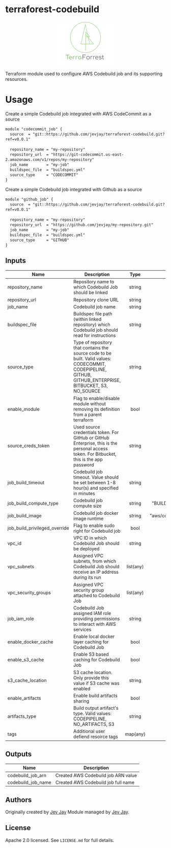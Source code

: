 # terraforest-codebuild

<p align="center">
  <img width="198" height="141" src="./img/logo.png">
</p>

Terraform module used to configure AWS Codebuild job and its supporting resources.

# Usage

Create a simple Codebuild job integrated with AWS CodeCommit as a source

```hcl
module "codecommit_job" {
  source  = "git::https://github.com/jevjay/terraforest-codebuild.git?ref=v0.0.1"

  repository_name = "my-repository"
  repository_url  = "https://git-codecommit.us-east-2.amazonaws.com/v1/repos/my-repository"
  job_name        = "my-job"
  buildspec_file  = "buildspec.yml"
  source_type     = "CODECOMMIT"
}
```

Create a simple Codebuild job integrated with Github as a source

```hcl
module "github_job" {
  source  = "git::https://github.com/jevjay/terraforest-codebuild.git?ref=v0.0.1"

  repository_name = "my-repository"
  repository_url  = "https://github.com/jevjay/my-repository.git"
  job_name        = "my-job"
  buildspec_file  = "buildspec.yml"
  source_type     = "GITHUB"
}
```

## Inputs

| Name | Description | Type | Default | Required |
|------|-------------|:----:|:-----:|:-----:|
| repository\_name | Repository name to which Codebuild Job should be linked | string | n/a | yes |
| repository\_url | Repository clone URL | string | n/a | yes |
| job\_name | Codebuild job name | string | n/a | yes |
| buildspec\_file | Buildspec file path (within linked repository) which Codebuild job should read for instructions | string | n/a | yes |
| source\_type | Type of repository that contains the source code to be built. Valid values: CODECOMMIT, CODEPIPELINE, GITHUB, GITHUB_ENTERPRISE, BITBUCKET, S3, NO_SOURCE | string | n/a | yes |
| enable\_module | Flag to enable/disable module without removing its definition from a parent terraform | bool | false | no |
| source\_creds\_token | Used source credentials token. For GitHub or GitHub Enterprise, this is the personal access token. For Bitbucket, this is the app password | string | "" | no |
| job\_build\_timeout | Codebuild job timeout. Value should be set between 1-8 hour(s) and specified in minutes | string | "60" | no |
| job\_build\_compute\_type | Codebuild job compute size | string | "BUILD_GENERAL1_SMALL" | no |
| job\_build\_image | Codebuild job docker image runtime | string | "aws/codebuild/standard:3.0" | no |
| job\_build\_privileged\_override | Flag to enable sudo right for Codebuild job | bool | false | no |
| vpc\_id | VPC ID in which Codebuild Job should be deployed | string | "" | no |
| vpc\_subnets | Assigned VPC subnets, from which Codebuild Job should receive an IP address during its run | list(any) | \[\] | no |
| vpc\_security\_groups | Assigned VPC security group attached to Codebuild Job | list(any) | \[\] | no |
| job\_iam\_role | Codebuild Job assigned IAM role providing permissions to interact with AWS services | string | "" | no |
| enable\_docker\_cache | Enable local docker layer caching for Codebuild Job | bool | false | no |
| enable\_s3\_cache | Enable S3 based caching for Codebuild Job | bool | false | no |
| s3\_cache\_location | S3 cache location. Only provide this value if S3 cache was enabled | string | "" | no |
| enable\_artifacts | Enable build artifacts sharing | bool | false | no |
| artifacts\_type | Build output artifact's type. Valid values: CODEPIPELINE, NO_ARTIFACTS, S3 | string | "S3" | no |
| tags | Additional user defiend resoirce tags | map{any} | \{\} | no |

## Outputs

| Name | Description |
|------|-------------|
| codebuild\_job\_arn | Created AWS Codebuild job ARN value |
| codebuild\_job\_name | Created AWS Codebuild job full name |

## Authors

Originally created by [Jev Jay](https://github.com/jevjay)
Module managed by [Jev Jay](https://github.com/jevjay).

## License

Apache 2.0 licensed. See `LICENSE.md` for full details.
